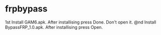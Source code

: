 # frpbypass

1st Install GAM6.apk. After installising press Done. Don't open it.
@nd Install BypassFRP_1.0.apk. After installising press Open.
